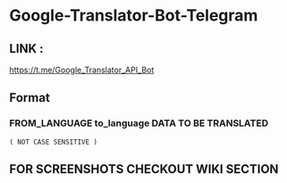 # Google-Translator-Bot-Telegram
## LINK :
https://t.me/Google_Translator_API_Bot

## Format

### FROM_LANGUAGE to_language DATA TO BE TRANSLATED 
    ( NOT CASE SENSITIVE )
    
## FOR SCREENSHOTS CHECKOUT WIKI SECTION
